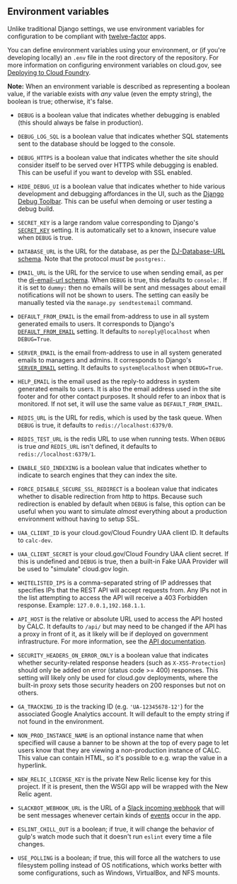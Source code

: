 ## Environment variables

Unlike traditional Django settings, we use environment variables
for configuration to be compliant with [twelve-factor][] apps.

You can define environment variables using your environment, or
(if you're developing locally) an `.env` file in the root directory
of the repository. For more information on configuring
environment variables on cloud.gov, see
[Deploying to Cloud Foundry](deploy.md).

**Note:** When an environment variable is described as representing a
boolean value, if the variable exists with *any* value (even the empty
string), the boolean is true; otherwise, it's false.

* `DEBUG` is a boolean value that indicates whether debugging is enabled
  (this should always be false in production).

* `DEBUG_LOG_SQL` is a boolean value that indicates whether SQL
  statements sent to the database should be logged to the console.

* `DEBUG_HTTPS` is a boolean value that indicates whether the
  site should consider itself to be served over HTTPS while
  debugging is enabled. This can be useful if you want to develop
  with SSL enabled.

* `HIDE_DEBUG_UI` is a boolean value that indicates whether to hide
  various development and debugging affordances in the UI, such as the
  [Django Debug Toolbar][]. This can be useful when demoing or user testing
  a debug build.

* `SECRET_KEY` is a large random value corresponding to Django's
  [`SECRET_KEY`][] setting. It is automatically set to a known, insecure
  value when `DEBUG` is true.

* `DATABASE_URL` is the URL for the database, as per the
  [DJ-Database-URL schema][]. Note that the protocol *must* be
  `postgres:`.

* `EMAIL_URL` is the URL for the service to use when sending
  email, as per the [dj-email-url schema][]. When `DEBUG` is true,
  this defaults to `console:`. If it is set to `dummy:` then no emails will
  be sent and messages about email notifications will not be shown to users.
  The setting can easily be manually tested via the `manage.py sendtestemail`
  command.

* `DEFAULT_FROM_EMAIL` is the email from-address to use in all system
  generated emails to users. It corresponds to Django's [`DEFAULT_FROM_EMAIL`][]
  setting. It defaults to `noreply@localhost` when `DEBUG=True`.

* `SERVER_EMAIL` is the email from-address to use in all system generated
  emails to managers and admins. It corresponds to Django's [`SERVER_EMAIL`][]
  setting. It defaults to `system@localhost` when `DEBUG=True`.

* `HELP_EMAIL` is the email  used as the reply-to address in system
  generated emails to users. It is also the email address used in the site
  footer and for other contact purposes. It should refer to an inbox that is
  monitored. If not set, it will use the same value as `DEFAULT_FROM_EMAIL`.

* `REDIS_URL` is the URL for redis, which is used by the task queue.
  When `DEBUG` is true, it defaults to `redis://localhost:6379/0`.

* `REDIS_TEST_URL` is the redis URL to use when running tests.
  When `DEBUG` is true *and* `REDIS_URL` isn't defined, it defaults to
  `redis://localhost:6379/1`.

* `ENABLE_SEO_INDEXING` is a boolean value that indicates whether to
  indicate to search engines that they can index the site.

* `FORCE_DISABLE_SECURE_SSL_REDIRECT` is a boolean value that indicates
  whether to disable redirection from http to https. Because such
  redirection is enabled by default when `DEBUG` is false, this option
  can be useful when you want to simulate *almost* everything about a
  production environment without having to setup SSL.

* `UAA_CLIENT_ID` is your cloud.gov/Cloud Foundry UAA client ID. It
  defaults to `calc-dev`.

* `UAA_CLIENT_SECRET` is your cloud.gov/Cloud Foundry UAA client secret.
  If this is undefined and `DEBUG` is true, then a built-in Fake UAA Provider
  will be used to "simulate" cloud.gov login.

* `WHITELISTED_IPS` is a comma-separated string of IP addresses that specifies
  IPs that the REST API will accept requests from. Any IPs not in the list
  attempting to access the API will receive a 403 Forbidden response.
  Example: `127.0.0.1,192.168.1.1`.

* `API_HOST` is the relative or absolute URL used to access the
  API hosted by CALC. It defaults to `/api/` but may need to be changed
  if the API has a proxy in front of it, as it likely will be if deployed
  on government infrastructure. For more information, see
  the [API documentation](api.md).

* `SECURITY_HEADERS_ON_ERROR_ONLY` is a boolean value that indicates whether
  security-related response headers (such as `X-XSS-Protection`)
  should only be added on error (status code >= 400) responses. This setting
  will likely only be used for cloud.gov deployments, where the built-in proxy
  sets those security headers on 200 responses but not on others.

* `GA_TRACKING_ID` is the tracking ID (e.g. `'UA-12345678-12'`)
  for the associated Google Analytics account.
  It will default to the empty string if not found in the environment.

* `NON_PROD_INSTANCE_NAME` is an optional instance name that when specified
  will cause a banner to be shown at the top of every page to let users know
  that they are viewing a non-production instance of CALC. This value
  can contain HTML, so it's possible to e.g. wrap the value in a hyperlink.

* `NEW_RELIC_LICENSE_KEY` is the private New Relic license key for this project.
  If it is present, then the WSGI app will be wrapped with the  New Relic agent.


* `SLACKBOT_WEBHOOK_URL` is the URL of a [Slack incoming webhook][] that
  will be sent messages whenever certain kinds of
  [events](../slackbot/signals.py) occur in the app.

* `ESLINT_CHILL_OUT` is a boolean; if true, it will change the behavior
  of gulp's watch mode such that it doesn't run `eslint` every time a
  file changes.

* `USE_POLLING` is a boolean; if true, this will force all the watchers
  to use filesystem polling instead of OS notifications, which works
  better with some configurations, such as Windows, VirtualBox, and
  NFS mounts.

[`SECRET_KEY`]: https://docs.djangoproject.com/en/1.8/ref/settings/#secret-key
[`DEFAULT_FROM_EMAIL`]: https://docs.djangoproject.com/en/1.8/ref/settings/#std:setting-DEFAULT_FROM_EMAIL
[`SERVER_EMAIL`]: https://docs.djangoproject.com/en/1.8/ref/settings/#std:setting-SERVER_EMAIL
[Django Debug Toolbar]: https://github.com/jazzband/django-debug-toolbar/
[DJ-Database-URL schema]: https://github.com/kennethreitz/dj-database-url#url-schema
[dj-email-url schema]: https://github.com/migonzalvar/dj-email-url#supported-backends
[twelve-factor]: http://12factor.net/
[Slack incoming webhook]: https://api.slack.com/incoming-webhooks
